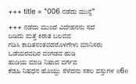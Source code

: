 +++
title = "006 ನಡೆದು ಮುನ್ದೆ"

+++
ನಡೆದು ಮುಂದೆ ವಿದೇಹನನು ಸದೆ  
ಬಡಿದು ಮತ್ತೆ ಕಿರಾತ ಬಲವವ  
ಗಡಿಸಿ ಕಾದಿತನಂತವದರೊಳಗೇಳು ಮಾನಿಸರು  
ಒಡೆಯರವದಿರ ವಂಗಡವ ಹುಡಿ  
ಹುಡಿಯ ಮಾಡಿ ನಿಷಾದ ವರ್ಗವ  
ಕೆಡಹಿ ನಿಷಧನ ಹೊಯ್ದು ಸೆಳೆದನು ಸಕಲ ವಸ್ತುಗಳ     ॥6॥